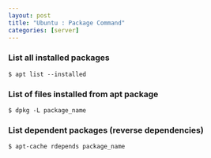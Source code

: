 ```yaml
---
layout: post
title: "Ubuntu : Package Command"
categories: [server]
---
```

### List all installed packages
```shell
$ apt list --installed
```

### List of files installed from apt package
```shell
$ dpkg -L package_name
```

### List dependent packages (reverse dependencies)
```shell
$ apt-cache rdepends package_name
```
